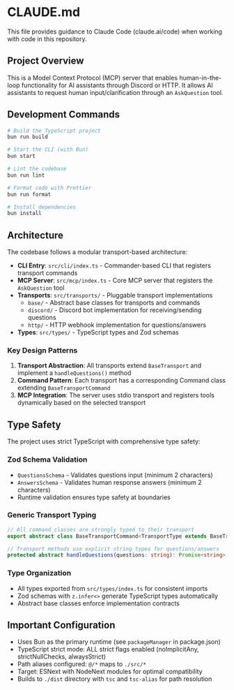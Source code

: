 # CLAUDE.md

This file provides guidance to Claude Code (claude.ai/code) when working with code in this repository.

## Project Overview

This is a Model Context Protocol (MCP) server that enables human-in-the-loop functionality for AI assistants through Discord or HTTP. It allows AI assistants to request human input/clarification through an `AskQuestion` tool.

## Development Commands

```bash
# Build the TypeScript project
bun run build

# Start the CLI (with Bun)
bun start

# Lint the codebase
bun run lint

# Format code with Prettier
bun run format

# Install dependencies
bun install
```

## Architecture

The codebase follows a modular transport-based architecture:

- **CLI Entry**: `src/cli/index.ts` - Commander-based CLI that registers transport commands
- **MCP Server**: `src/mcp/index.ts` - Core MCP server that registers the `AskQuestion` tool
- **Transports**: `src/transports/` - Pluggable transport implementations
  - `base/` - Abstract base classes for transports and commands
  - `discord/` - Discord bot implementation for receiving/sending questions
  - `http/` - HTTP webhook implementation for questions/answers
- **Types**: `src/types/` - TypeScript types and Zod schemas

### Key Design Patterns

1. **Transport Abstraction**: All transports extend `BaseTransport` and implement a `handleQuestions()` method
2. **Command Pattern**: Each transport has a corresponding Command class extending `BaseTransportCommand`
3. **MCP Integration**: The server uses stdio transport and registers tools dynamically based on the selected transport

## Type Safety

The project uses strict TypeScript with comprehensive type safety:

### Zod Schema Validation
- `QuestionsSchema` - Validates questions input (minimum 2 characters)
- `AnswersSchema` - Validates human response answers (minimum 2 characters)
- Runtime validation ensures type safety at boundaries

### Generic Transport Typing
```typescript
// All command classes are strongly typed to their transport
export abstract class BaseTransportCommand<TransportType extends BaseTransport>

// Transport methods use explicit string types for questions/answers
protected abstract handleQuestions(questions: string): Promise<string>
```

### Type Organization
- All types exported from `src/types/index.ts` for consistent imports
- Zod schemas with `z.infer<>` generate TypeScript types automatically
- Abstract base classes enforce implementation contracts

## Important Configuration

- Uses Bun as the primary runtime (see `packageManager` in package.json)
- TypeScript strict mode: ALL strict flags enabled (noImplicitAny, strictNullChecks, alwaysStrict)
- Path aliases configured: `@/*` maps to `./src/*`
- Target: ESNext with NodeNext modules for optimal compatibility
- Builds to `./dist` directory with `tsc` and `tsc-alias` for path resolution
